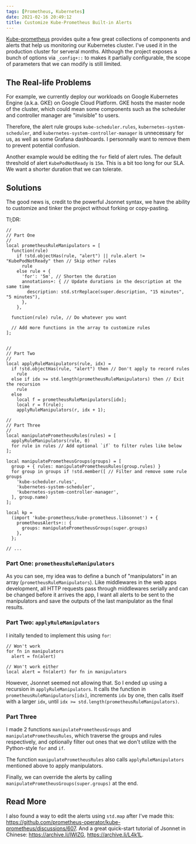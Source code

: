 ```yaml
---
tags: [Prometheus, Kubernetes]
date: 2021-02-16 20:49:12
title: Customize Kube-Prometheus Built-in Alerts
---
```


[Kube-prometheus](https://github.com/prometheus-operator/kube-prometheus) provides quite a few great collections of components and alerts that help us monitoring our Kubernetes cluster. I've used it in the production cluster for serveral months. Although the project exposes a bunch of options via `_config+::` to makes it partially configurable, the scope of parameters that we can modify is still limited.

<!--more-->

## The Real-life Problems

For example, we currently deploy our workloads on Google Kubernetes Engine (a.k.a. GKE) on Google Cloud Platform. GKE hosts the master node of the cluster, which could mean some components such as the scheduler and controller manager are "invisible" to users.

Therefore, the alert rule groups `kube-scheduler.rules`, `kubernetes-system-scheduler`, and `kubernetes-system-controller-manager` is unnecessary for us, as well as some Grafana dashboards. I personnally want to remove them to prevent potential confusion.

Another example would be editing the `for` field of alert rules. The default threshold of alert `KubePodNotReady` is `15m`. This is a bit too long for our SLA. We want a shorter duration that we can tolerate.

## Solutions

The good news is, credit to the powerful Jsonnet syntax, we have the ability to customize and tinker the project without forking or copy-pasting.

Tl;DR:

```jsonnet
//
// Part One
//
local prometheusRuleManipulators = [
  function(rule)
    if !std.objectHas(rule, "alert") || rule.alert != "KubePodNotReady" then // Skip other rules
      rule
    else rule + {
      'for': '5m', // Shorten the duration
      annotations+: { // Update durations in the description at the same time
        description: std.strReplace(super.description, "15 minutes", "5 minutes"),
      },
    },

  function(rule) rule, // Do whatever you want

  // Add more functions in the array to customize rules
];


//
// Part Two
//
local applyRuleManipulators(rule, idx) =
  if !std.objectHas(rule, "alert") then // Don't apply to record rules
    rule
  else if idx >= std.length(prometheusRuleManipulators) then // Exit the recursion
    rule
  else
    local f = prometheusRuleManipulators[idx];
    local r = f(rule);
    applyRuleManipulators(r, idx + 1);

//
// Part Three
//
local manipulatePrometheusRules(rules) = [
  applyRuleManipulators(rule, 0)
  for rule in rules // Add optional `if` to filter rules like below
];

local manipulatePrometheusGroups(groups) = [
  group + { rules: manipulatePrometheusRules(group.rules) }
  for group in groups if !std.member([ // Filter and remove some rule groups
    'kube-scheduler.rules',
    'kubernetes-system-scheduler',
    'kubernetes-system-controller-manager',
  ], group.name)
];

local kp =
  (import 'kube-prometheus/kube-prometheus.libsonnet') + {
    prometheusAlerts+:: {
      groups: manipulatePrometheusGroups(super.groups)
    },
  };

// ...
```

### Part One: `prometheusRuleManipulators`

As you can see, my idea was to define a bunch of "manipulators" in an array (`prometheusRuleManipulators`). Like middlewares in the web apps development, all HTTP requests pass through middlewares serially and can be changed before it arrives the app, I want all alerts to be sent to the manipulators and save the outputs of the last manipulator as the final results.

### Part Two: `applyRuleManipulators`

I initally tended to implement this using `for`:

```jsonnet
// Won't work
for fn in manipulators
  alert = fn(alert)

// Won't work either
local alert = fn(alert) for fn in manipulators
```

However, Jsonnet seemed not allowing that. So I ended up using a recursion in `applyRuleManipulators`. It calls the function in `prometheusRuleManipulators[idx]`, increments `idx` by one, then calls itself with a larger `idx`, until `idx >= std.length(prometheusRuleManipulators)`.

### Part Three

I made 2 functions `manipulatePrometheusGroups` and `manipulatePrometheusRules`, which traverse the groups and rules respectively, and optionally filter out ones that we don't utilize with the Python-style `for` and `if`.

The function `manipulatePrometheusRules` also calls `applyRuleManipulators` mentioned above to apply manipulators.

Finally, we can override the alerts by calling `manipulatePrometheusGroups(super.groups)` at the end.

## Read More

I also found a way to edit the alerts using `std.map` after I've made this: <https://github.com/prometheus-operator/kube-prometheus/discussions/607>. And a great quick-start tutorial of Jsonnet in Chinese: <https://archive.li/IWlZG>, <https://archive.li/L4k1L>.
